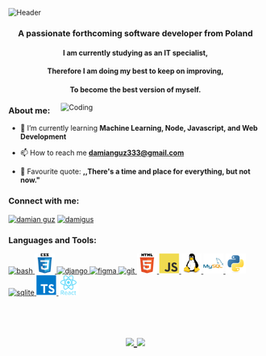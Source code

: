 ![Header](https://github.com/Damigus/Damigus/blob/a3df296e1b060a5383401574f80c6cce16c167da/github-header-image.png)
<h3 align="center">A passionate forthcoming software developer from Poland</h3>
<h4 align="center">I am currently studying as an IT specialist,</h4>
<h4 align="center">Therefore I am doing my best to keep on improving,</h4>
<h4 align="center">To become the best version of myself.</h4>
<img align="right" alt="Coding" width="400" src="https://github.com/Damigus/Damigus/blob/39077e67c004fe4a2a7ce236e6a5a4311f7f900f/pikachu">

<h3 align="left">About me:</h3>

- 🌱 I’m currently learning **Machine Learning, Node, Javascript, and Web Development**

- 📫 How to reach me **damianguz333@gmail.com**

- 📘 Favourite quote:  **,,There's a time and place for everything, but not now."**

<h3 align="left">Connect with me:</h3>
<p align="left">
<a href="https://www.facebook.com/Damian061314/" target="blank"><img align="center" src="https://raw.githubusercontent.com/rahuldkjain/github-profile-readme-generator/master/src/images/icons/Social/facebook.svg" alt="damian guz" height="30" width="40" /></a>
<a href=https://www.instagram.com/damigus/" target="blank"><img align="center" src="https://raw.githubusercontent.com/rahuldkjain/github-profile-readme-generator/master/src/images/icons/Social/instagram.svg" alt="damigus" height="30" width="40" /></a>
</p>

<h3 align="left">Languages and Tools:</h3>
<p align="left"> <a href="https://www.gnu.org/software/bash/" target="_blank" rel="noreferrer"> <img src="https://www.vectorlogo.zone/logos/gnu_bash/gnu_bash-icon.svg" alt="bash" width="40" height="40"/> </a> <a href="https://www.w3schools.com/css/" target="_blank" rel="noreferrer"> <img src="https://raw.githubusercontent.com/devicons/devicon/master/icons/css3/css3-original-wordmark.svg" alt="css3" width="40" height="40"/> </a> <a href="https://www.djangoproject.com/" target="_blank" rel="noreferrer"> <img src="https://cdn.worldvectorlogo.com/logos/django.svg" alt="django" width="40" height="40"/> </a> <a href="https://www.figma.com/" target="_blank" rel="noreferrer"> <img src="https://www.vectorlogo.zone/logos/figma/figma-icon.svg" alt="figma" width="40" height="40"/> </a> <a href="https://flask.palletsprojects.com/" target="_blank" rel="noreferrer"> </a> <a href="https://git-scm.com/" target="_blank" rel="noreferrer"> <img src="https://www.vectorlogo.zone/logos/git-scm/git-scm-icon.svg" alt="git" width="40" height="40"/> </a> <a href="https://www.w3.org/html/" target="_blank" rel="noreferrer"> <img src="https://raw.githubusercontent.com/devicons/devicon/master/icons/html5/html5-original-wordmark.svg" alt="html5" width="40" height="40"/> </a> <a href="https://developer.mozilla.org/en-US/docs/Web/JavaScript" target="_blank" rel="noreferrer"> <img src="https://raw.githubusercontent.com/devicons/devicon/master/icons/javascript/javascript-original.svg" alt="javascript" width="40" height="40"/> </a> <a href="https://www.linux.org/" target="_blank" rel="noreferrer"> <img src="https://raw.githubusercontent.com/devicons/devicon/master/icons/linux/linux-original.svg" alt="linux" width="40" height="40"/> </a> <a href="https://www.mysql.com/" target="_blank" rel="noreferrer"> <img src="https://raw.githubusercontent.com/devicons/devicon/master/icons/mysql/mysql-original-wordmark.svg" alt="mysql" width="40" height="40"/> </a> <a href="https://www.python.org" target="_blank" rel="noreferrer"> <img src="https://raw.githubusercontent.com/devicons/devicon/master/icons/python/python-original.svg" alt="python" width="40" height="40"/> </a><a href="https://www.sqlite.org/" target="_blank" rel="noreferrer"> <img src="https://www.vectorlogo.zone/logos/sqlite/sqlite-icon.svg" alt="sqlite" width="40" height="40"/> </a> <a href="https://www.typescriptlang.org/" target="_blank" rel="noreferrer"> <img src="https://raw.githubusercontent.com/devicons/devicon/master/icons/typescript/typescript-original.svg" alt="typescript" width="40" height="40"/> </a> 
<a href="https://reactjs.org/" target="_blank" rel="noreferrer"> <img src="https://raw.githubusercontent.com/devicons/devicon/master/icons/react/react-original-wordmark.svg" alt="react" width="40" height="40"/> </a></p>

<br>

<h1 align="center">
<a href="https://github.com/Damigus">
  <img height="160" align="center" src="https://github-readme-stats.vercel.app/api?username=damigus&theme=dark&show_icons=true&icon_color=453388&card_width=100" />
</a>
<a href=https://github.com/Damigus/Bookstore-Api>
  <img height="160" align="center" src="https://github-readme-stats.vercel.app/api/pin/?username=Damigus&repo=Bookstore-Api&theme=dark&show_icons=true&icon_color=453388&card_width=100" />
</a>
</h1>
